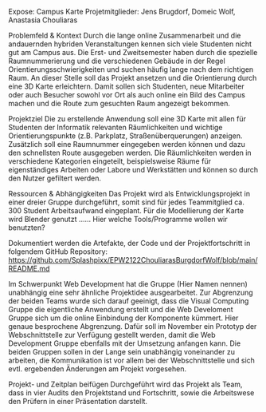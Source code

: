 Expose: Campus Karte
Projetmitglieder: Jens Brugdorf, Domeic Wolf, Anastasia Chouliaras

Problemfeld & Kontext
Durch die lange online Zusammenarbeit und die andauernden hybriden Veranstaltungen kennen sich viele Studenten nicht gut am Campus aus. Die Erst- und Zweitsemester haben durch die spezielle Raumnummerierung und die verschiedenen Gebäude in der Regel Orientierungsschwierigkeiten und suchen häufig lange nach dem richtigen Raum.
An dieser Stelle soll das Projekt ansetzen und die Orientierung durch eine 3D Karte erleichtern. 
Damit sollen sich Studenten, neue Mitarbeiter oder auch Besucher sowohl vor Ort als auch online ein Bild des Campus machen und die Route zum gesuchten Raum angezeigt bekommen.

Projektziel
Die zu erstellende Anwendung soll eine 3D Karte mit allen für Studenten der Informatik relevanten Räumlichkeiten und wichtige Orientierungspunkte (z.B. Parkplatz, Straßenüberquerungen) anzeigen. 
Zusätzlich soll eine Raumnummer eingegeben werden können und dazu den schnellsten Route ausgegeben werden. 
Die Räumlichkeiten werden in verschiedene Kategorien eingeteilt, beispielsweise Räume für eigenständiges Arbeiten oder Labore und Werkstätten und können so durch den Nutzer gefiltert werden.

Ressourcen & Abhängigkeiten
Das Projekt wird als Entwicklungsprojekt in einer dreier Gruppe durchgeführt, somit sind für jedes Teammitglied ca. 300 Student Arbeitsaufwand eingeplant.
Für die Modellierung der Karte wird Blender genutzt ……
Hier welche Tools/Programme wollen wir benutzten?

Dokumentiert werden die Artefakte, der Code und der Projektfortschritt in folgendem GitHub Repository: https://github.com/Splashpixx/EPW2122ChouliarasBurgdorfWolf/blob/main/README.md

Im Schwerpunkt Web Development hat die Gruppe (Hier Namen nennen) unabhängig eine sehr ähnliche Projektidee ausgearbeitet. Zur Abgrenzung der beiden Teams wurde sich darauf geeinigt, dass die Visual Computing Gruppe die eigentliche Anwendung erstellt und die Web Develoment Gruppe sich um die online Einbindung der Komponente kümmert.
Hier genaue besprochene Abgrenzung.
Dafür soll im November ein Prototyp der Webschnittstelle zur Verfügung gestellt werden, damit die Web Development Gruppe ebenfalls mit der Umsetzung anfangen kann.
Die beiden Gruppen sollen in der Lange sein unabhängig voneinander zu arbeiten, die Kommunikation ist vor allem bei der Webschnittstelle und sich evtl. ergebenden Änderungen am Projekt vorgesehen.

Projekt- und Zeitplan beifügen
Durchgeführt wird das Projekt als Team, dass in vier Audits den Projektstand und Fortschritt, sowie die Arbeitswese den Prüfern in einer Präsentation darstellt.
